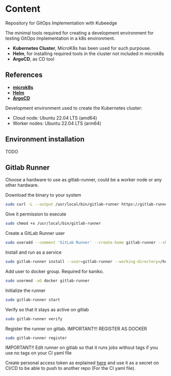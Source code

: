 # Content

Repository for GitOps Implementation with Kubeedge

The minimal tools required for creating a development environment for testing GitOps implementation in a k8s environment.

- **Kubernetes Cluster**, MicroK8s has been used for such purpouse.
- **Helm**, for installing required tools in the cluster not included in microk8s
- **ArgoCD**, as CD tool

## References

- [**microk8s**](https://microk8s.io/)
- [**Helm**](https://helm.sh/)
- [**ArgoCD**](https://argo-cd.readthedocs.io/en/stable/)

Development environment used to create the Kubernetes cluster:

- Cloud node: Ubuntu 22.04 LTS (amd64)
- Worker nodes: Ubuntu 22.04 LTS (arm64)

## Environment installation

TODO

## Gitlab Runner

Choose a hardware to use as gitlab-runner, could be a worker node or any other hardware.

Download the binary to your system

```sh
sudo curl -L --output /usr/local/bin/gitlab-runner https://gitlab-runner-downloads.s3.amazonaws.com/latest/binaries/gitlab-runner-linux-arm64
```

Give it permission to execute

```sh
sudo chmod +x /usr/local/bin/gitlab-runner
```

Create a GitLab Runner user

```sh
sudo useradd --comment 'GitLab Runner' --create-home gitlab-runner --shell /bin/bash
```

Install and run as a service

```sh
sudo gitlab-runner install --user=gitlab-runner --working-directory=/home/gitlab-runner
```

Add user to docker group. Required for kaniko.

```sh
sudo usermod -aG docker gitlab-runner
```

Initialize the runner

```sh
sudo gitlab-runner start
```

Verify so that it stays as active on gitlab

```sh
sudo gitlab-runner verify
```

Register the runner on gitlab. IMPORTANT!!! REGISTER AS DOCKER

```sh
sudo gitlab-runner register
```

IMPORTANT!! Edit runner on gitlab so that it runs jobs without tags if you use no tags on your CI yaml file

Create personal access token as explained [here](https://docs.gitlab.com/ee/user/profile/personal_access_tokens.html) and use it as a secret on CI/CD to be able to push to another repo (For the CI yaml file).
